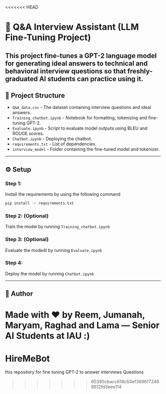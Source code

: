 <<<<<<< HEAD
# 🤖 Q&A Interview Assistant (LLM Fine-Tuning Project)

This project fine-tunes a GPT-2 language model for generating ideal answers to technical and behavioral interview questions so that freshly-graduated AI students can practice using it. 
---

## 📁 Project Structure

- `Q&A_data.csv` - The dataset containing interview questions and ideal answers.
- `Training_chatbot.ipynb` - Notebook for formatting, tokenizing and fine-tuning GPT-2.
- `Evaluate.ipynb` - Script to evaluate model outputs using BLEU and ROUGE scores.
- `Chatbot.ipynb` - Deploying the chatbot.
- `requirements.txt` - List of dependencies.
- `interview_model` - Folder containing the fine-tuned model and tokenizer.

---

## ⚙️ Setup

### Step 1:
Install the requirements by using the following command

```bash
pip install -r requirements.txt
```
### Step 2: (Optional)
Train the model by running `Training_chatbot.ipynb`

### Step 3: (Optional)
Evaluate the mode4l by running `Evaluate.ipynb`

### Step 4:
Deploy the model by running `Chatbot.ipynb`

---



## 🧠 Author

Made with ❤️ by Reem, Jumanah, Maryam, Raghad and Lama — Senior AI Students at IAU :)
=======
# HireMeBot
this repository for fine tuning GPT-2 to answer interviews Questions 
>>>>>>> 65395cbacc618c64ef3696172466612fd3eee114
